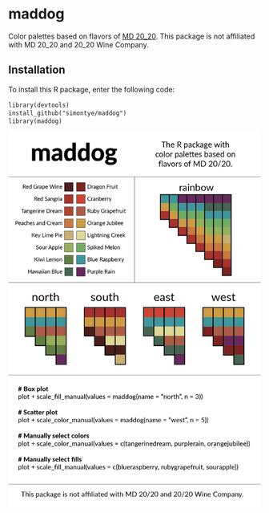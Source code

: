 # maddog

Color palettes based on flavors of [MD 20_20](http://www.ghettowine.com). This package is not affiliated with MD 20_20 and 20_20 Wine Company.

## Installation
To install this R package, enter the following code:

```{r, echo = FALSE}
library(devtools)
install_github("simontye/maddog")
library(maddog)
```

![](https://github.com/simontye/maddog/blob/main/maddog-01.png?raw=true)